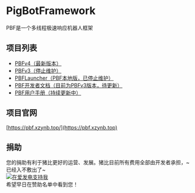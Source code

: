 # PigBotFramework
PBF是一个多线程极速响应机器人框架

## 项目列表
- [PBFv4（最新版本）](https://github.com/PigBotFramework/v4)
- [PBFv3（停止维护）](https://github.com/PigBotFramework/v3)
- [PBFLauncher（PBF本地版，已停止维护）](https://github.com/PigBotFramework/PBFLauncher)
- [PBF开发者文档（目前为PBFv3版本，待更新）](https://github.com/PigBotFramework/docs)
- [PBF用户手册（持续更新中）](https://github.com/PigBotFramework/UserDocs)

## 项目官网
[https://pbf.xzynb.top/](https://pbf.xzynb.top)

## 捐助
您的捐助有利于猪比更好的运营、发展。猪比目前所有费用全部由开发者承担，~已经入不敷出了~  
[![在爱发电支持我](https://pic1.afdiancdn.com/static/img/welcome/button-sponsorme.jpg)](https://afdian.net/a/afdian)  
希望早日在赞助名单中看到您！
